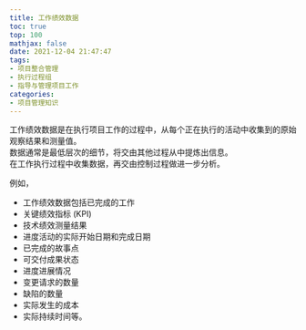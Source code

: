 ```yaml
---
title: 工作绩效数据
toc: true
top: 100
mathjax: false
date: 2021-12-04 21:47:47
tags:
- 项目整合管理
- 执行过程组
- 指导与管理项目工作
categories:
- 项目管理知识
---
```

工作绩效数据是在执行项目工作的过程中，从每个正在执行的活动中收集到的原始观察结果和测量值。  
数据通常是最低层次的细节，将交由其他过程从中提炼出信息。  
在工作执行过程中收集数据，再交由控制过程做进一步分析。

例如，
- 工作绩效数据包括已完成的工作
- 关键绩效指标 (KPI)
- 技术绩效测量结果
- 进度活动的实际开始日期和完成日期
- 已完成的故事点
- 可交付成果状态
- 进度进展情况
- 变更请求的数量
- 缺陷的数量
- 实际发生的成本
- 实际持续时间等。
